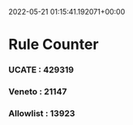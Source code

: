 2022-05-21 01:15:41.192071+00:00
# Rule Counter 
 ### UCATE : 429319

 ### Veneto : 21147

 ### Allowlist : 13923